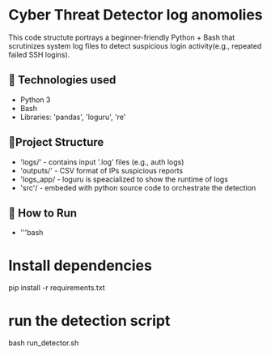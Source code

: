 # Cyber Threat Detector log anomolies

This code structute portrays a beginner-friendly Python + Bash that scrutinizes system 
log files to detect suspicious login activity(e.g., repeated failed SSH logins).

## 🔧 Technologies used
- Python 3
- Bash
- Libraries: 'pandas', 'loguru', 're'

## 📁Project Structure
- 'logs/' - contains input '.log' files (e.g., auth logs)
- 'outputs/' - CSV format of IPs suspicious reports
- 'logs_app/ - loguru is speacialized to show the runtime of logs
- 'src'/ - embeded with python source code to orchestrate the detection

## 🔑 How to Run
- '''bash
# Install dependencies
pip install -r requirements.txt

# run the detection script
bash run_detector.sh